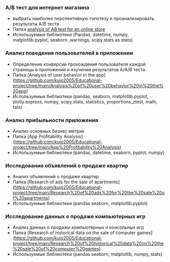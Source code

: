 ### А/В тест для интернет магазина 
- выбрать наиболее перспективную гипотезу и проанализировать результаты А/В теста
-  Папка [analysis of AB test for an online store]( https://github.com/kujo2005/Educational-project/tree/main/analysis%20of%20AB%20test%20for%20an%20online%20store)
- Используемые библиотеки (Pandas, datetime, numpy, matplotlib.pyplot, seaborn ,warnings, scipy.stats as stats)



### Анализ поведения пользователей в приложении 
- Определение конверсии прохождения пользователя каждой страницы в приложении и изучение результатов А/А/В теста.
-  Папка [Analysis of user behavior in the app] (https://github.com/kujo2005/Educational-project/tree/main/Analysis%20of%20user%20behavior%20in%20the%20app)
- Используемые библиотеки (pandas, seaborn, matplotlib.pyplot,  plotly.express,  numpy, scipy.stats, statistics, proportions_ztest, math, tats)


### Анализ прибыльности приложения 
- Анализ основных бизнес метрик 
-  Папка [App Profitability Analysis] (https://github.com/kujo2005/Educational-project/tree/main/App%20Profitability%20Analysis)
- Используемые библиотеки (pandas, datetime, seaborn, pyplot, numpy)


### Исследование объявлений о продаже квартир 
- Анализ объявлений о продаже квартир
-  Папка [Research of ads for the sale of apartments] (https://github.com/kujo2005/Educational-project/tree/main/Research%20of%20ads%20for%20the%20sale%20of%20apartments)
- Используемые библиотеки (pandas seaborn, matplotlib.pyplot)

### Исследование данных о продаже компьютерных игр 
- Анализ данных о продажи компьютерных и консольных игр 
-  Папка [Research of historical data on the sale of computer games] (https://github.com/kujo2005/Educational-project/tree/main/Research%20of%20historical%20data%20on%20the%20sale%20of%20computer%20games)
- Используемые библиотеки (pandas seaborn, matplotlib, numpy, stats)
